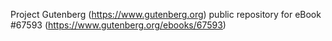 Project Gutenberg (https://www.gutenberg.org) public repository for
eBook #67593 (https://www.gutenberg.org/ebooks/67593)
